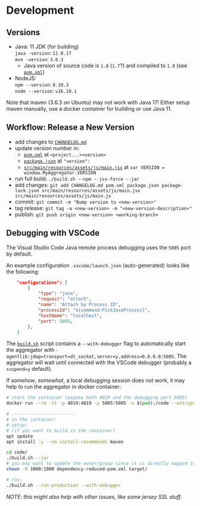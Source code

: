 # Development

## Versions

- Java: 11 JDK (for building)  
  `java -version`: `11.0.17`  
  `mvn -version`: `3.6.3`
  - Java version of source code is `1.8` (`1.7`?) and compiled to `1.8` (see [`pom.xml`](pom.xml))
- NodeJS:  
  `npm --version`: `8.19.3`  
  `node --version`: `v16.19.1`

Note that maven (3.6.3 on Ubuntu) may not work with Java 17! Either setup maven manually, use a docker container for building or use Java 11.

## Workflow: Release a New Version

- add changes to [`CHANGELOG.md`](CHANGELOG.md)
- update version number in:
  - [`pom.xml`](pom.xml) at `<project...><version>`
  - [`package.json`](package.json) at `"version":`
  - [`src/main/resources/assets/js/main.jsx`](src/main/resources/assets/js/main.jsx) at `var VERSION = window.MyAggregator.VERSION`
- run full build: `./build.sh --npm --jsx-force --jar`
- add changes: `git add CHANGELOG.md pom.xml package.json package-lock.json src/main/resources/assets/js/main.jsx src/main/resources/assets/js/main.js`
- commit: `git commit -m "Bump version to <new-version>"`
- tag release: `git tag -a <new-version> -m "<new-version-description>"`
- publish: `git push origin <new-version> <working-branch>`

## Debugging with VSCode

The Visual Studio Code Java remote process debugging uses the `5005` port by default.

An example configuration `.vscode/launch.json` (auto-generated) looks like the following:
```json
    "configurations": [
        {
            "type": "java",
            "request": "attach",
            "name": "Attach by Process ID",
            "processId": "${command:PickJavaProcess}",
            "hostName": "localhost",
            "port": 5005,
        },
    ]
```

The [`build.sh`](build.sh) script contains a `--with-debugger` flag to automatically start the aggregator with `-agentlib:jdwp=transport=dt_socket,server=y,address=0.0.0.0:5005`. The aggregator will wait until connected with the VSCode debugger (probably a `suspend=y` default).

If _somehow_, _somewhat_, a local debugging session does not work, it may help to run the aggregator in docker container:
```bash
# start the container (expose both 4019 and the debugging port 5005)
docker run --rm -it -p 4019:4019 -p 5005:5005 -v $(pwd):/code --entrypoint bash eclipse-temurin:11-jdk-jammy

# ------------------------
# in the container:
# setup:
# (if you want to build in the container)
apt update
apt install -y --no-install-recommends maven

cd code/
./build.sh --jar
# you may want to update the owner/group since it is directly mapped to the host
chown -R 1000:1000 dependency-reduced-pom.xml target/

# run:
./build.sh --run-production --with-debugger
```
_NOTE: this might also help with other issues, like some jersey SSL stuff._
